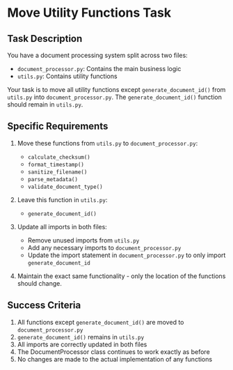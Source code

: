 # Move Utility Functions Task

## Task Description

You have a document processing system split across two files:
- `document_processor.py`: Contains the main business logic
- `utils.py`: Contains utility functions

Your task is to move all utility functions except `generate_document_id()` from `utils.py` into `document_processor.py`. The `generate_document_id()` function should remain in `utils.py`.

## Specific Requirements

1. Move these functions from `utils.py` to `document_processor.py`:
   - `calculate_checksum()`
   - `format_timestamp()`
   - `sanitize_filename()`
   - `parse_metadata()`
   - `validate_document_type()`

2. Leave this function in `utils.py`:
   - `generate_document_id()`

3. Update all imports in both files:
   - Remove unused imports from `utils.py`
   - Add any necessary imports to `document_processor.py`
   - Update the import statement in `document_processor.py` to only import `generate_document_id`

4. Maintain the exact same functionality - only the location of the functions should change.

## Success Criteria

1. All functions except `generate_document_id()` are moved to `document_processor.py`
2. `generate_document_id()` remains in `utils.py`
3. All imports are correctly updated in both files
4. The DocumentProcessor class continues to work exactly as before
5. No changes are made to the actual implementation of any functions